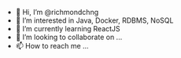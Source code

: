 - 👋 Hi, I’m @richmondchng
- 👀 I’m interested in Java, Docker, RDBMS, NoSQL
- 🌱 I’m currently learning ReactJS
- 💞️ I’m looking to collaborate on ...
- 📫 How to reach me ...

<!---
richmondchng/richmondchng is a ✨ special ✨ repository because its `README.md` (this file) appears on your GitHub profile.
You can click the Preview link to take a look at your changes.
--->
